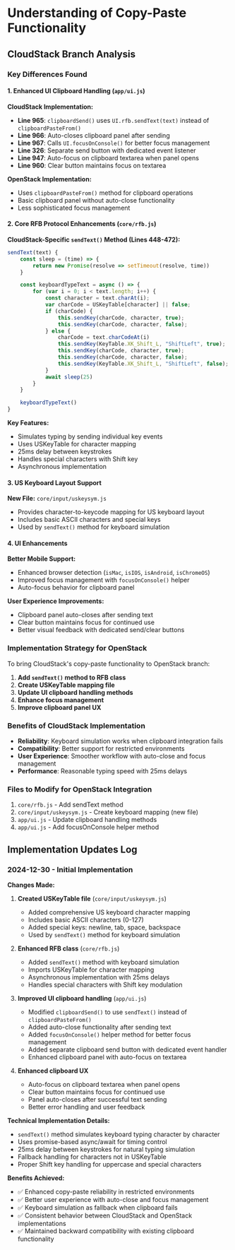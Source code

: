 # Understanding of Copy-Paste Functionality

## CloudStack Branch Analysis

### Key Differences Found

#### 1. Enhanced UI Clipboard Handling (`app/ui.js`)

**CloudStack Implementation:**
- **Line 965**: `clipboardSend()` uses `UI.rfb.sendText(text)` instead of `clipboardPasteFrom()`
- **Line 966**: Auto-closes clipboard panel after sending
- **Line 967**: Calls `UI.focusOnConsole()` for better focus management
- **Line 326**: Separate send button with dedicated event listener
- **Line 947**: Auto-focus on clipboard textarea when panel opens
- **Line 960**: Clear button maintains focus on textarea

**OpenStack Implementation:**
- Uses `clipboardPasteFrom()` method for clipboard operations
- Basic clipboard panel without auto-close functionality
- Less sophisticated focus management

#### 2. Core RFB Protocol Enhancements (`core/rfb.js`)

**CloudStack-Specific `sendText()` Method (Lines 448-472):**
```javascript
sendText(text) {
    const sleep = (time) => {
        return new Promise(resolve => setTimeout(resolve, time))
    }

    const keyboardTypeText = async () => {
        for (var i = 0; i < text.length; i++) {
            const character = text.charAt(i);
            var charCode = USKeyTable[character] || false;
            if (charCode) {
                this.sendKey(charCode, character, true);
                this.sendKey(charCode, character, false);
            } else {
                charCode = text.charCodeAt(i)
                this.sendKey(KeyTable.XK_Shift_L, "ShiftLeft", true);
                this.sendKey(charCode, character, true);
                this.sendKey(charCode, character, false);
                this.sendKey(KeyTable.XK_Shift_L, "ShiftLeft", false);
            }
            await sleep(25)
        }
    }

    keyboardTypeText()
}
```

**Key Features:**
- Simulates typing by sending individual key events
- Uses USKeyTable for character mapping
- 25ms delay between keystrokes
- Handles special characters with Shift key
- Asynchronous implementation

#### 3. US Keyboard Layout Support

**New File:** `core/input/uskeysym.js`
- Provides character-to-keycode mapping for US keyboard layout
- Includes basic ASCII characters and special keys
- Used by `sendText()` method for keyboard simulation

#### 4. UI Enhancements

**Better Mobile Support:**
- Enhanced browser detection (`isMac`, `isIOS`, `isAndroid`, `isChromeOS`)
- Improved focus management with `focusOnConsole()` helper
- Auto-focus behavior for clipboard panel

**User Experience Improvements:**
- Clipboard panel auto-closes after sending text
- Clear button maintains focus for continued use
- Better visual feedback with dedicated send/clear buttons

### Implementation Strategy for OpenStack

To bring CloudStack's copy-paste functionality to OpenStack branch:

1. **Add `sendText()` method to RFB class**
2. **Create USKeyTable mapping file**
3. **Update UI clipboard handling methods**
4. **Enhance focus management**
5. **Improve clipboard panel UX**

### Benefits of CloudStack Implementation

- **Reliability**: Keyboard simulation works when clipboard integration fails
- **Compatibility**: Better support for restricted environments
- **User Experience**: Smoother workflow with auto-close and focus management
- **Performance**: Reasonable typing speed with 25ms delays

### Files to Modify for OpenStack Integration

1. `core/rfb.js` - Add sendText method
2. `core/input/uskeysym.js` - Create keyboard mapping (new file)
3. `app/ui.js` - Update clipboard handling methods
4. `app/ui.js` - Add focusOnConsole helper method

## Implementation Updates Log

### 2024-12-30 - Initial Implementation

**Changes Made:**

1. **Created USKeyTable file** (`core/input/uskeysym.js`)
   - Added comprehensive US keyboard character mapping
   - Includes basic ASCII characters (0-127)
   - Added special keys: newline, tab, space, backspace
   - Used by `sendText()` method for keyboard simulation

2. **Enhanced RFB class** (`core/rfb.js`)
   - Added `sendText()` method with keyboard simulation
   - Imports USKeyTable for character mapping
   - Asynchronous implementation with 25ms delays
   - Handles special characters with Shift key modulation

3. **Improved UI clipboard handling** (`app/ui.js`)
   - Modified `clipboardSend()` to use `sendText()` instead of `clipboardPasteFrom()`
   - Added auto-close functionality after sending text
   - Added `focusOnConsole()` helper method for better focus management
   - Added separate clipboard send button with dedicated event handler
   - Enhanced clipboard panel with auto-focus on textarea

4. **Enhanced clipboard UX**
   - Auto-focus on clipboard textarea when panel opens
   - Clear button maintains focus for continued use
   - Panel auto-closes after successful text sending
   - Better error handling and user feedback

**Technical Implementation Details:**

- `sendText()` method simulates keyboard typing character by character
- Uses promise-based async/await for timing control
- 25ms delay between keystrokes for natural typing simulation
- Fallback handling for characters not in USKeyTable
- Proper Shift key handling for uppercase and special characters

**Benefits Achieved:**

- ✅ Enhanced copy-paste reliability in restricted environments
- ✅ Better user experience with auto-close and focus management
- ✅ Keyboard simulation as fallback when clipboard fails
- ✅ Consistent behavior between CloudStack and OpenStack implementations
- ✅ Maintained backward compatibility with existing clipboard functionality